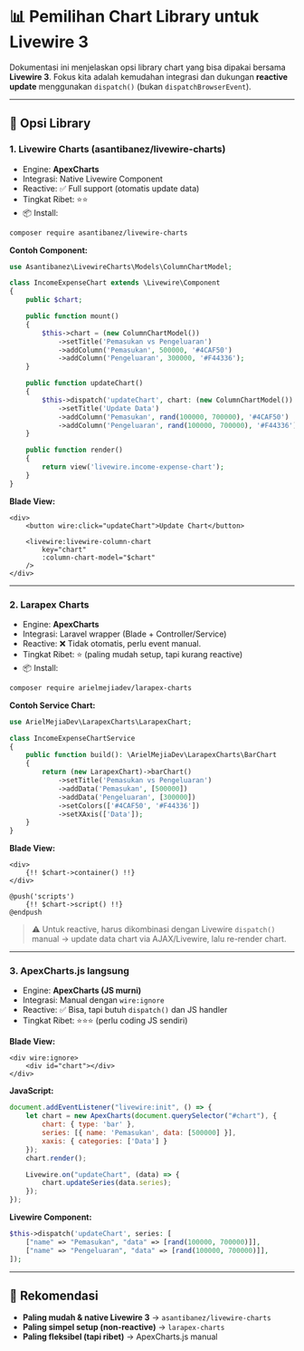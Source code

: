# 📊 Pemilihan Chart Library untuk Livewire 3

Dokumentasi ini menjelaskan opsi library chart yang bisa dipakai bersama **Livewire 3**. Fokus kita adalah kemudahan integrasi dan dukungan **reactive update** menggunakan `dispatch()` (bukan `dispatchBrowserEvent`).

---

## 🔑 Opsi Library

### 1. **Livewire Charts (asantibanez/livewire-charts)**
- Engine: **ApexCharts**
- Integrasi: Native Livewire Component
- Reactive: ✅ Full support (otomatis update data)
- Tingkat Ribet: ⭐⭐
- 📦 Install:
```bash
composer require asantibanez/livewire-charts
```

**Contoh Component:**
```php
use Asantibanez\LivewireCharts\Models\ColumnChartModel;

class IncomeExpenseChart extends \Livewire\Component
{
    public $chart;

    public function mount()
    {
        $this->chart = (new ColumnChartModel())
            ->setTitle('Pemasukan vs Pengeluaran')
            ->addColumn('Pemasukan', 500000, '#4CAF50')
            ->addColumn('Pengeluaran', 300000, '#F44336');
    }

    public function updateChart()
    {
        $this->dispatch('updateChart', chart: (new ColumnChartModel())
            ->setTitle('Update Data')
            ->addColumn('Pemasukan', rand(100000, 700000), '#4CAF50')
            ->addColumn('Pengeluaran', rand(100000, 700000), '#F44336'));
    }

    public function render()
    {
        return view('livewire.income-expense-chart');
    }
}
```

**Blade View:**
```blade
<div>
    <button wire:click="updateChart">Update Chart</button>

    <livewire:livewire-column-chart
        key="chart"
        :column-chart-model="$chart"
    />
</div>
```

---

### 2. **Larapex Charts**
- Engine: **ApexCharts**
- Integrasi: Laravel wrapper (Blade + Controller/Service)
- Reactive: ❌ Tidak otomatis, perlu event manual.
- Tingkat Ribet: ⭐ (paling mudah setup, tapi kurang reactive)
- 📦 Install:
```bash
composer require arielmejiadev/larapex-charts
```

**Contoh Service Chart:**
```php
use ArielMejiaDev\LarapexCharts\LarapexChart;

class IncomeExpenseChartService
{
    public function build(): \ArielMejiaDev\LarapexCharts\BarChart
    {
        return (new LarapexChart)->barChart()
            ->setTitle('Pemasukan vs Pengeluaran')
            ->addData('Pemasukan', [500000])
            ->addData('Pengeluaran', [300000])
            ->setColors(['#4CAF50', '#F44336'])
            ->setXAxis(['Data']);
    }
}
```

**Blade View:**
```blade
<div>
    {!! $chart->container() !!}
</div>

@push('scripts')
    {!! $chart->script() !!}
@endpush
```

> ⚠️ Untuk reactive, harus dikombinasi dengan Livewire `dispatch()` manual → update data chart via AJAX/Livewire, lalu re-render chart.

---

### 3. **ApexCharts.js langsung**
- Engine: **ApexCharts (JS murni)**
- Integrasi: Manual dengan `wire:ignore`
- Reactive: ✅ Bisa, tapi butuh `dispatch()` dan JS handler
- Tingkat Ribet: ⭐⭐⭐ (perlu coding JS sendiri)

**Blade View:**
```blade
<div wire:ignore>
    <div id="chart"></div>
</div>
```

**JavaScript:**
```js
document.addEventListener("livewire:init", () => {
    let chart = new ApexCharts(document.querySelector("#chart"), {
        chart: { type: 'bar' },
        series: [{ name: 'Pemasukan', data: [500000] }],
        xaxis: { categories: ['Data'] }
    });
    chart.render();

    Livewire.on("updateChart", (data) => {
        chart.updateSeries(data.series);
    });
});
```

**Livewire Component:**
```php
$this->dispatch('updateChart', series: [
    ["name" => "Pemasukan", "data" => [rand(100000, 700000)]],
    ["name" => "Pengeluaran", "data" => [rand(100000, 700000)]],
]);
```

---

## 🎯 Rekomendasi
- **Paling mudah & native Livewire 3** → `asantibanez/livewire-charts`
- **Paling simpel setup (non-reactive)** → `larapex-charts`
- **Paling fleksibel (tapi ribet)** → ApexCharts.js manual
